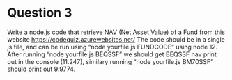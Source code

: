 # Question 3

Write a node.js code that retrieve NAV (Net Asset Value) of a Fund from this website https://codequiz.azurewebsites.net/ The code should be in a single js file, and can be run using “node yourfile.js FUNDCODE” using node 12. After running “node yourfile.js BEQSSF” we should get BEQSSF nav print out in the console (11.247), similary running “node yourfile.js BM70SSF” should print out 9.9774.